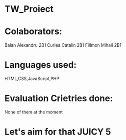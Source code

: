# TW_Proiect

# Colaborators:
  Balan Alexandru 2B1
  Curlea Catalin 2B1
  Filimon Mihail 2B1

# Languages used:
HTML,CSS,JavaScript,PHP

# Evaluation Crietries done:
None of them at the moment

# Let's aim for that JUICY 5

